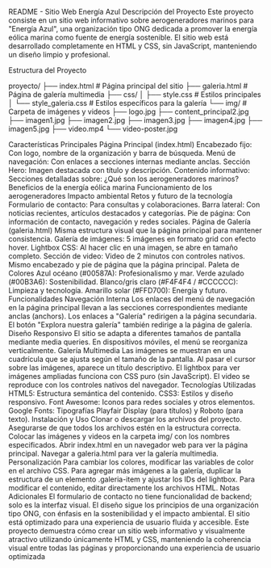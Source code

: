 README - Sitio Web Energía Azul
Descripción del Proyecto
Este proyecto consiste en un sitio web informativo sobre aerogeneradores marinos para "Energía Azul", una organización tipo ONG dedicada a promover la energía eólica marina como fuente de energía sostenible. El sitio web está desarrollado completamente en HTML y CSS, sin JavaScript, manteniendo un diseño limpio y profesional.

Estructura del Proyecto


proyecto/
├── index.html              # Página principal del sitio
├── galeria.html            # Página de galería multimedia
├── css/
│   ├── style.css          # Estilos principales
│   └── style_galeria.css  # Estilos específicos para la galería
└── img/                   # Carpeta de imágenes y videos
    ├── logo.jpg
    ├── content_principal2.jpg
    ├── imagen1.jpg
    ├── imagen2.jpg
    ├── imagen3.jpg
    ├── imagen4.jpg
    ├── imagen5.jpg
    ├── video.mp4
    └── video-poster.jpg


Características Principales
Página Principal (index.html)
Encabezado fijo: Con logo, nombre de la organización y barra de búsqueda.
Menú de navegación: Con enlaces a secciones internas mediante anclas.
Sección Hero: Imagen destacada con título y descripción.
Contenido informativo: Secciones detalladas sobre:
¿Qué son los aerogeneradores marinos?
Beneficios de la energía eólica marina
Funcionamiento de los aerogeneradores
Impacto ambiental
Retos y futuro de la tecnología
Formulario de contacto: Para consultas y colaboraciones.
Barra lateral: Con noticias recientes, artículos destacados y categorías.
Pie de página: Con información de contacto, navegación y redes sociales.
Página de Galería (galeria.html)
Misma estructura visual que la página principal para mantener consistencia.
Galería de imágenes: 5 imágenes en formato grid con efecto hover.
Lightbox CSS: Al hacer clic en una imagen, se abre en tamaño completo.
Sección de video: Video de 2 minutos con controles nativos.
Mismo encabezado y pie de página que la página principal.
Paleta de Colores
Azul océano (#00587A): Profesionalismo y mar.
Verde azulado (#00B3A6): Sostenibilidad.
Blanco/gris claro (#F4F4F4 / #CCCCCC): Limpieza y tecnología.
Amarillo solar (#FFD700): Energía y futuro.
Funcionalidades
Navegación Interna
Los enlaces del menú de navegación en la página principal llevan a las secciones correspondientes mediante anclas (anchors).
Los enlaces a "Galería" redirigen a la página secundaria.
El botón "Explora nuestra galería" también redirige a la página de galería.
Diseño Responsivo
El sitio se adapta a diferentes tamaños de pantalla mediante media queries.
En dispositivos móviles, el menú se reorganiza verticalmente.
Galería Multimedia
Las imágenes se muestran en una cuadrícula que se ajusta según el tamaño de la pantalla.
Al pasar el cursor sobre las imágenes, aparece un título descriptivo.
El lightbox para ver imágenes ampliadas funciona con CSS puro (sin JavaScript).
El video se reproduce con los controles nativos del navegador.
Tecnologías Utilizadas
HTML5: Estructura semántica del contenido.
CSS3: Estilos y diseño responsivo.
Font Awesome: Iconos para redes sociales y otros elementos.
Google Fonts: Tipografías Playfair Display (para títulos) y Roboto (para texto).
Instalación y Uso
Clonar o descargar los archivos del proyecto.
Asegurarse de que todos los archivos estén en la estructura correcta.
Colocar las imágenes y videos en la carpeta img/ con los nombres especificados.
Abrir index.html en un navegador web para ver la página principal.
Navegar a galeria.html para ver la galería multimedia.
Personalización
Para cambiar los colores, modificar las variables de color en el archivo CSS.
Para agregar más imágenes a la galería, duplicar la estructura de un elemento .galeria-item y ajustar los IDs del lightbox.
Para modificar el contenido, editar directamente los archivos HTML.
Notas Adicionales
El formulario de contacto no tiene funcionalidad de backend; solo es la interfaz visual.
El diseño sigue los principios de una organización tipo ONG, con énfasis en la sostenibilidad y el impacto ambiental.
El sitio está optimizado para una experiencia de usuario fluida y accesible.
Este proyecto demuestra cómo crear un sitio web informativo y visualmente atractivo utilizando únicamente HTML y CSS, manteniendo la coherencia visual entre todas las páginas y proporcionando una experiencia de usuario optimizada
